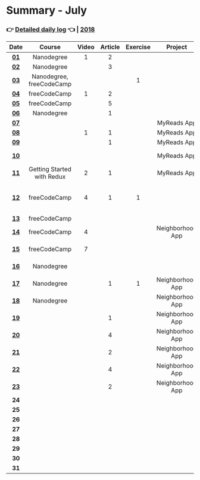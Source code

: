 # Summary - July
### 👉 [Detailed daily log](https://github.com/jpacsai/LearningPath/blob/master/Daily-log/July/Daily-log_July.md) 👈 | [2018](https://github.com/jpacsai/LearningPath/blob/master/Daily-log/README.md)

| Date   | Course                   | Video | Article | Exercise | Project | Book       | Achievement |
| :----: | :----------------------: | :---: | :-----: | :------: | :-----: | :--------: | :---------: |
| **[01](https://github.com/jpacsai/LearningPath/blob/master/Daily-log/July/Daily-log_July.md#01-07)**                                            | Nanodegree               | 1     | 2       |          |         |            |             |
| **[02](https://github.com/jpacsai/LearningPath/blob/master/Daily-log/July/Daily-log_July.md#02-07)**                                            | Nanodegree               |       | 3       |          |         | Clean Code |             |
| **[03](https://github.com/jpacsai/LearningPath/blob/master/Daily-log/July/Daily-log_July.md#03-07)**                                            | Nanodegree, freeCodeCamp |       |         | 1        |         |            |             |
| **[04](https://github.com/jpacsai/LearningPath/blob/master/Daily-log/July/Daily-log_July.md#04-07)**                                            | freeCodeCamp             | 1     | 2       |          |         | Clean Code |             |
| **[05](https://github.com/jpacsai/LearningPath/blob/master/Daily-log/July/Daily-log_July.md#05-07)**                                            | freeCodeCamp             |       | 5       |          |         |            |             |
| **[06](https://github.com/jpacsai/LearningPath/blob/master/Daily-log/July/Daily-log_July.md#06-07)**                                            | Nanodegree               |       | 1       |          |         |            |             |
| **[07](https://github.com/jpacsai/LearningPath/blob/master/Daily-log/July/Daily-log_July.md#07-07)**                                            |                          |       |         |          | MyReads App        |            |             |
| **[08](https://github.com/jpacsai/LearningPath/blob/master/Daily-log/July/Daily-log_July.md#08-07)**                                            |                          | 1     | 1       |          | MyReads App        |            |             |
| **[09](https://github.com/jpacsai/LearningPath/blob/master/Daily-log/July/Daily-log_July.md#09-07)**                                            |                          |       | 1       |          | MyReads App        |            |             |
| **[10](https://github.com/jpacsai/LearningPath/blob/master/Daily-log/July/Daily-log_July.md#10-07)**                                            |                            |       |         |          | MyReads App        | Eloquent JavaScript |             |
| **[11](https://github.com/jpacsai/LearningPath/blob/master/Daily-log/July/Daily-log_July.md#11-07)**                                            | Getting Started with Redux | 2     | 1       |          | MyReads App        |            |             |
| **[12](https://github.com/jpacsai/LearningPath/blob/master/Daily-log/July/Daily-log_July.md#12-07)**                                            | freeCodeCamp               | 4     | 1       | 1        |                    |            | MyReads App reviewed and accepted |
| **[13](https://github.com/jpacsai/LearningPath/blob/master/Daily-log/July/Daily-log_July.md#13-07)**                                            | freeCodeCamp               |       |         |          |         |            |             |
| **[14](https://github.com/jpacsai/LearningPath/blob/master/Daily-log/July/Daily-log_July.md#14-07)**                                            | freeCodeCamp               | 4        |         |            | Neighborhood App |  |
| **[15](https://github.com/jpacsai/LearningPath/blob/master/Daily-log/July/Daily-log_July.md#15-07)**                                            | freeCodeCamp               | 7        |         |            |                  | Understanding Redux 1 |
| **[16](https://github.com/jpacsai/LearningPath/blob/master/Daily-log/July/Daily-log_July.md#16-07)**                                            | Nanodegree                 |          |         |            |                  | Understanding Redux 1 |
| **[17](https://github.com/jpacsai/LearningPath/blob/master/Daily-log/July/Daily-log_July.md#17-07)**                                            | Nanodegree                 |          | 1       | 1          | Neighborhood App | Understanding Redux 1 |
| **[18](https://github.com/jpacsai/LearningPath/blob/master/Daily-log/July/Daily-log_July.md#18-07)**                                            | Nanodegree                 |          |         |            | Neighborhood App |   |
| **[19](https://github.com/jpacsai/LearningPath/blob/master/Daily-log/July/Daily-log_July.md#19-07)**                                            |                            |          | 1       |            | Neighborhood App | Understanding Redux 1 |
| **[20](https://github.com/jpacsai/LearningPath/blob/master/Daily-log/July/Daily-log_July.md#20-07)**                                            |                            |          | 4       |            | Neighborhood App |  |
| **[21](https://github.com/jpacsai/LearningPath/blob/master/Daily-log/July/Daily-log_July.md#21-07)**                                            |                            |          | 2       |            | Neighborhood App |   |
| **[22](https://github.com/jpacsai/LearningPath/blob/master/Daily-log/July/Daily-log_July.md#22-07)**                                            |                            |          | 4       |            | Neighborhood App |   |
| **[23](https://github.com/jpacsai/LearningPath/blob/master/Daily-log/July/Daily-log_July.md#23-07)**                                            |                            |          | 2       |            | Neighborhood App |   |
| **24** |                          |       |         |          |         |            |             |
| **25** |                          |       |         |          |         |            |             |
| **26** |                          |       |         |          |         |            |             |
| **27** |                          |       |         |          |         |            |             |
| **28** |                          |       |         |          |         |            |             |
| **29** |                          |       |         |          |         |            |             |
| **30** |                          |       |         |          |         |            |             |
| **31** |                          |       |         |          |         |            |             |

